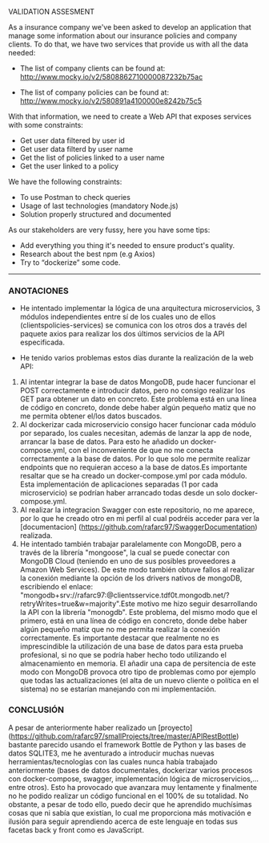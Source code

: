 VALIDATION ASSESMENT

As a insurance company we've been asked to develop an application that
manage some information about our insurance policies and company clients.
To do that, we have two services that provide us with all the data needed:

* The list of company clients can be found at:
http://www.mocky.io/v2/5808862710000087232b75ac

* The list of company policies can be found at:
http://www.mocky.io/v2/580891a4100000e8242b75c5

With that information, we need to create a Web API that exposes services
with some constraints:

* Get user data filtered by user id 
* Get user data filterd by user name 
* Get the list of policies linked to a user name 
* Get the user linked to a policy 

We have the following constraints:

* To use Postman to check queries	
* Usage of last technologies (mandatory Node.js)
* Solution properly structured and documented

As our stakeholders are very fussy, here you have some tips:

* Add everything you thing it's needed to ensure product's quality.
* Research about the best npm (e.g Axios)
* Try to “dockerize” some code. 			

------------------------------------------------------------------------------------------------------------------------------------------------------------------
### ANOTACIONES

- He intentado implementar la lógica de una arquitectura microservicios, 3 módulos independientes entre sí de los cuales uno de ellos (clientspolicies-services)
se comunica con los otros dos a través del paquete axios para realizar los dos últimos servicios de la API especificada.

- He tenido varios problemas estos días durante la realización de la web API:

1. Al intentar integrar la base de datos MongoDB, pude hacer funcionar el POST correctamente e introducir datos, pero no consigo realizar los GET para obtener
un dato en concreto. Este problema está en una línea de código en concreto, donde debe haber algún pequeño matiz que no me permita obtener el/los datos buscados.
2. Al dockerizar cada microservicio consigo hacer funcionar cada módulo por separado, los cuales necesitan, además de lanzar la app de node, arrancar la base      de datos. Para esto he añadido un docker-compose.yml, con el inconveniente de que no me conecta correctamente a la base de datos.  Por lo que solo me             permite realizar endpoints que no requieran acceso a la base de datos.Es importante resaltar que se ha creado un docker-compose.yml por cada módulo. Esta implementación de aplicaciones separadas (1 por cada microservicio) se podrían haber arrancado todas desde un solo docker-compose.yml.
3. Al realizar la integracion Swagger con este repositorio, no me aparece, por lo que he creado otro en mi perfil al cual podréis acceder para ver la [documentacion] (https://github.com/rafarc97/SwaggerDocumentation) realizada.
4. He intentado también trabajar paralelamente con MongoDB, pero a través de la librería "mongoose", la cual se puede conectar con MongoDB Cloud (teniendo en uno de sus posibles proveedores a Amazon Web Services). De este modo también obtuve fallos al realizar la conexión mediante la opción de los drivers nativos de mongoDB, escribiendo el enlace: "mongodb+srv://rafarc97:<password>@clientsservice.tdf0t.mongodb.net/<dbname>?retryWrites=true&w=majority".Este motivo me hizo seguir desarrollando la API con la librería "monogdb". Este problema, del mismo modo que el primero, está en una línea de código en concreto, donde debe haber algún pequeño matiz que no me permita realizar la conexión correctamente. Es importante destacar que realmente no es imprescindible la utilización de una base de datos para esta prueba profesional, si no que se podría haber hecho todo utilizando el almacenamiento en memoria. El añadir una capa de persitencia de este modo con MongoDB provoca otro tipo de problemas como por ejemplo que todas las actualizaciones (el alta de un nuevo cliente o política en el sistema) no se estarían manejando con mi implementación.


### CONCLUSIÓN 

A pesar de anteriormente haber realizado un [proyecto] (https://github.com/rafarc97/smallProjects/tree/master/APIRestBottle) bastante parecido usando el framework Bottle de Python y las bases de datos SQLITE3, me he aventurado a introducir muchas nuevas herramientas/tecnologías con las cuales nunca había trabajado anteriormente (bases de datos documentales, dockerizar varios procesos con docker-compose, swagger, implementación lógica de microservicios,... entre otros). Esto ha provocado que avanzara muy lentamente y finalmente no he podido realizar un código funcional en el 100% de su totalidad. No obstante, a pesar de todo ello, puedo decir que he aprendido muchísimas cosas que ni sabía que existían, lo cual me proporciona más motivación e ilusión para seguir aprendiendo acerca de este lenguaje en todas sus facetas back y front como es JavaScript.
